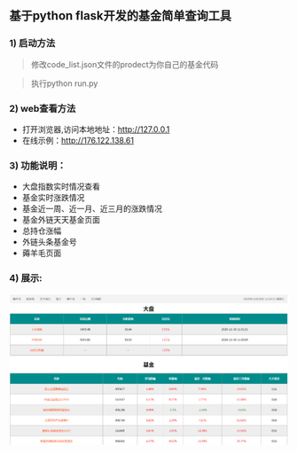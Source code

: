 ## 基于python flask开发的基金简单查询工具

### 1) 启动方法
>修改code_list.json文件的prodect为你自己的基金代码

>执行python run.py

### 2) web查看方法
* 打开浏览器,访问本地地址：http://127.0.0.1 
* 在线示例：http://176.122.138.61

### 3) 功能说明：

* 大盘指数实时情况查看
* 基金实时涨跌情况
* 基金近一周、近一月、近三月的涨跌情况
* 基金外链天天基金页面
* 总持仓涨幅
* 外链头条基金号
* 薅羊毛页面

### 4) 展示:
![image](https://github.com/guodongggg/flask/blob/main/static/web.png)